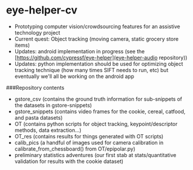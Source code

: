 eye-helper-cv
=============

- Prototyping computer vision/crowdsourcing features for an assistive technology project 
- Current quest: Object tracking (moving camera, static grocery store items)
- Updates: android implementation in progress (see the [https://github.com/cypressf/eye-helper](eye-helper-audio repository))
- Updates: python implementation should be used for optimizing object tracking technique (how many times SIFT needs to run, etc) but eventually we'll all be working on the android app

###Repository contents
- gstore_csv (contains the ground truth information for sub-snippets of the datasets in gstore-snippets)
- gstore_snippets (contains video frames for the cookie, cereal, catfood, and pasta datasets)
- OT (contains python scripts for object tracking, keypoint/descriptor methods, data extraction...)
- OT_res (contains results for things generated with OT scripts)
- calib_pics (a handful of images used for camera calibration in calibrate_from_chessboard() from OT/epipolar.py)
- preliminary statistics adventures (our first stab at stats/quantitative validation for results with the cookie dataset)
